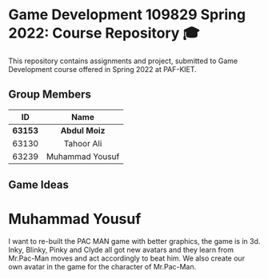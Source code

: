 # Game Development 109829 Spring 2022: Course Repository 🎓

This repository contains assignments and project, submitted to Game Development course offered in Spring 2022 at PAF-KIET.

## Group Members

| ID             | Name            |
|:--------------:|:---------------:|
|  **63153**     |  **Abdul Moiz** |
|  63130         |  Tahoor Ali     |
|  63239         |  Muhammad Yousuf|

## Game Ideas

# Muhammad Yousuf

I want to re-built the PAC MAN game with better graphics, the game is in 3d. Inky, Blinky, Pinky and Clyde all got new avatars and they learn from Mr.Pac-Man moves and act accordingly to beat him. We also create our own avatar in the game for the character of Mr.Pac-Man.
